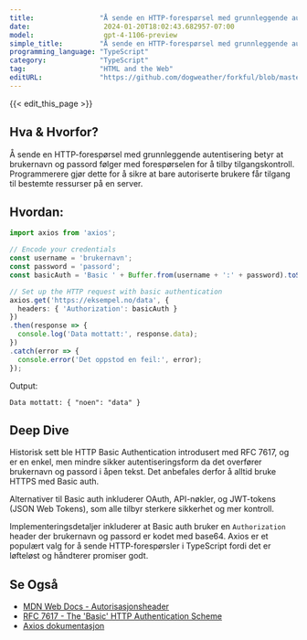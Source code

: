 ```yaml
---
title:                "Å sende en HTTP-forespørsel med grunnleggende autentisering"
date:                  2024-01-20T18:02:43.682957-07:00
model:                 gpt-4-1106-preview
simple_title:         "Å sende en HTTP-forespørsel med grunnleggende autentisering"
programming_language: "TypeScript"
category:             "TypeScript"
tag:                  "HTML and the Web"
editURL:              "https://github.com/dogweather/forkful/blob/master/content/no/typescript/sending-an-http-request-with-basic-authentication.md"
---
```


{{< edit_this_page >}}

## Hva & Hvorfor?

Å sende en HTTP-forespørsel med grunnleggende autentisering betyr at brukernavn og passord følger med forespørselen for å tilby tilgangskontroll. Programmerere gjør dette for å sikre at bare autoriserte brukere får tilgang til bestemte ressurser på en server.

## Hvordan:

```TypeScript
import axios from 'axios';

// Encode your credentials
const username = 'brukernavn';
const password = 'passord';
const basicAuth = 'Basic ' + Buffer.from(username + ':' + password).toString('base64');

// Set up the HTTP request with basic authentication
axios.get('https://eksempel.no/data', {
  headers: { 'Authorization': basicAuth }
})
.then(response => {
  console.log('Data mottatt:', response.data);
})
.catch(error => {
  console.error('Det oppstod en feil:', error);
});
```
Output:
```
Data mottatt: { "noen": "data" }
```

## Deep Dive

Historisk sett ble HTTP Basic Authentication introdusert med RFC 7617, og er en enkel, men mindre sikker autentiseringsform da det overfører brukernavn og passord i åpen tekst. Det anbefales derfor å alltid bruke HTTPS med Basic auth.

Alternativer til Basic auth inkluderer OAuth, API-nøkler, og JWT-tokens (JSON Web Tokens), som alle tilbyr sterkere sikkerhet og mer kontroll.

Implementeringsdetaljer inkluderer at Basic auth bruker en `Authorization` header der brukernavn og passord er kodet med base64. Axios er et populært valg for å sende HTTP-forespørsler i TypeScript fordi det er løfteløst og håndterer promiser godt.

## Se Også

- [MDN Web Docs - Autorisasjonsheader](https://developer.mozilla.org/en-US/docs/Web/HTTP/Headers/Authorization)
- [RFC 7617 - The 'Basic' HTTP Authentication Scheme](https://tools.ietf.org/html/rfc7617)
- [Axios dokumentasjon](https://axios-http.com/docs/intro)